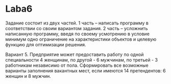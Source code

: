 # Laba6
Задание состоит из двух частей.
1 часть – написать программу в соответствии со своим вариантом задания.
2 часть – усложнить написанную программу, введя по своему усмотрению в условие минимум одно ограничение на характеристики объектов и целевую функцию для оптимизации решения.

Вариант 5. Предприятие может предоставить работу по одной специальности 4 женщинам, по другой - 6 мужчинам, 
по третьей - 3 работникам независимо от пола. Сформировать все возможные варианты заполнения вакантных мест, если имеются 14 претендентов: 6 женщин и 8 мужчин.
